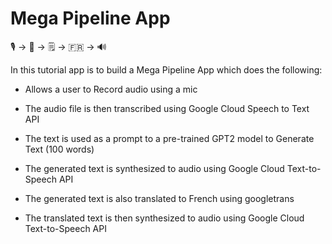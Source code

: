 # Mega Pipeline App

🎙️ &rightarrow; 📝 &rightarrow; 🗒️ &rightarrow; 🇫🇷 &rightarrow; 🔊

In this tutorial app is to build a Mega  Pipeline App which does the following:

* Allows a user to Record audio using a mic

* The audio file is then transcribed using Google Cloud Speech to Text API

* The text is used as a prompt to a pre-trained GPT2 model to Generate Text (100 words)

* The generated text is synthesized to audio using Google Cloud Text-to-Speech API

* The generated text is also translated to French using googletrans

* The translated text is then synthesized to audio using Google Cloud Text-to-Speech API
